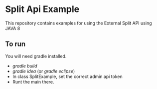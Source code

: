 # Split Api Example

This repository contains examples for using the External Split API using JAVA 8

## To run

You will need gradle installed.

* _gradle build_
* _gradle idea_ (or _gradle eclipse_)
* In class SplitExample, set the correct admin api token
* Runt the main there.